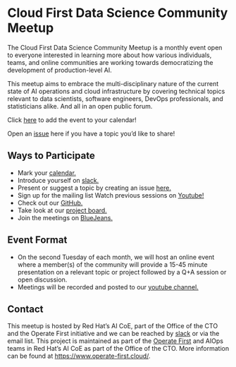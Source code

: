 # Cloud First Data Science Community Meetup

The Cloud First Data Science Community Meetup is a monthly event open to everyone interested in learning more about how various individuals, teams, and online communities are working towards democratizing the development of production-level AI. 

This meetup aims to embrace the multi-disciplinary nature of the current state of AI operations and cloud infrastructure by covering technical topics relevant to data scientists, software engineers, DevOps professionals, and statisticians alike. And all in an open public forum.  

Click [here](https://calendar.google.com/calendar/r?eid=X2VkcG40bGI3YnQ4NjJnYmg4b3JtdWpyODZkMDRvaHI2ZjFobW91Ymk4OTc2bW9xaDk1cGcgYWR1Z2dhbEByZWRoYXQuY29t&ctok=YWR1Z2dhbEByZWRoYXQuY29t) to add the event to your calendar!

Open an [issue](https://github.com/aicoe-aiops/cloud-first-data-science-community/issues/new/choose) here if you have a topic you’d like to share!


## Ways to Participate

* Mark your [calendar.](https://calendar.google.com/calendar/r?eid=X2VkcG40bGI3YnQ4NjJnYmg4b3JtdWpyODZkMDRvaHI2ZjFobW91Ymk4OTc2bW9xaDk1cGcgYWR1Z2dhbEByZWRoYXQuY29t&ctok=YWR1Z2dhbEByZWRoYXQuY29t) 
* Introduce yourself on [slack.](https://operatefirst.slack.com/archives/C02KY881CJE )
* Present or suggest a topic by creating an issue [here.](https://github.com/aicoe-aiops/cloud-first-data-science-community/issues/new/choose) 
* Sign up for the mailing list 
Watch previous sessions on [Youtube!](https://www.youtube.com/channel/UCe87bwqlGoBQs2RvMQZ5_sg) 
* Check out our [GitHub.](https://github.com/aicoe-aiops/cloud-first-data-science-community) 
* Take look at our [project board.](https://github.com/orgs/aicoe-aiops/projects/28)
* Join the meetings on [BlueJeans.](https://bluejeans.com/8781928820) 

## Event Format

* On the second Tuesday of each month, we will host an online event where a member(s) of the community will provide a 15-45 minute presentation on a relevant topic or project followed by a Q+A session or open discussion.
* Meetings will be recorded and posted to our [youtube channel.](https://www.youtube.com/channel/UCe87bwqlGoBQs2RvMQZ5_sg)

## Contact

This meetup is hosted by Red Hat’s AI CoE, part of the Office of the CTO and the Operate First initiative and we can be reached by [slack](https://operatefirst.slack.com/archives/C02KY881CJE) or via the email list. 
This project is maintained as part of the [Operate First](https://www.operate-first.cloud/) and AIOps teams in Red Hat’s AI CoE as part of the Office of the CTO. More information can be found at https://www.operate-first.cloud/.
